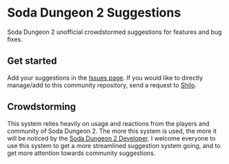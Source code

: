 # Soda Dungeon 2 Suggestions
Soda Dungeon 2 unofficial crowdstormed suggestions for features and bug fixes.  

## Get started
Add your suggestions in the [Issues page](https://github.com/Shilo/SD2-Suggestions/issues). If you would like to directly manage/add to this community repository, send a request to [Shilo](https://github.com/Shilo).

## Crowdstorming
This system relies heavily on usage and reactions from the players and community of Soda Dungeon 2. The more this system is used, the more it will be noticed by the [Soda Dungeon 2 Developer](https://www.sodadungeon.com). I welcome everyone to use this system to get a more streamlined suggestion system going, and to get more attention towards community suggestions.
